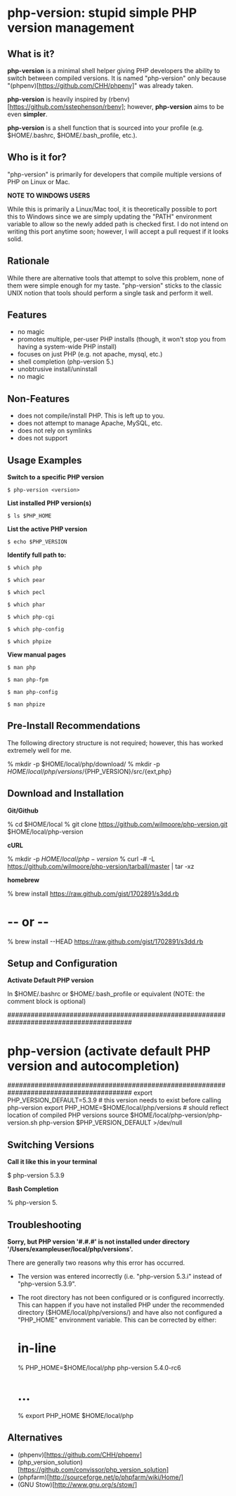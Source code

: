 php-version: stupid simple PHP version management
=================================================


What is it?
---------------------------

**php-version** is a minimal shell helper giving PHP developers the ability to switch between compiled versions. It is
named "php-version" only because "(phpenv)[https://github.com/CHH/phpenv]" was already taken.

**php-version** is heavily inspired by (rbenv)[https://github.com/sstephenson/rbenv]; however, **php-version** aims to
be even **simpler**. 

**php-version** is a shell function that is sourced into your profile (e.g. $HOME/.bashrc, $HOME/.bash_profile, etc.).


Who is it for?
---------------------------

"php-version" is primarily for developers that compile multiple versions of PHP on Linux or Mac.

**NOTE TO WINDOWS USERS**

While this is primarily a Linux/Mac tool, it is theoretically possible to port this to Windows since we are simply
updating the "PATH" environment variable to allow so the newly added path is checked first. I do not intend on
writing this port anytime soon; however, I will accept a pull request if it looks solid.


Rationale
---------------------------

While there are alternative tools that attempt to solve this problem, none of them were simple enough for my taste.
"php-version" sticks to the classic UNIX notion that tools should perform a single task and perform it well.


Features
---------------------------

-   no magic
-   promotes multiple, per-user PHP installs (though, it won't stop you from having a system-wide PHP install)
-   focuses on just PHP (e.g. not apache, mysql, etc.)
-   shell completion (php-version 5.<PRESS-TAB>)
-   unobtrusive install/uninstall
-   no magic


Non-Features
---------------------------

-   does not compile/install PHP. This is left up to you.
-   does not attempt to manage Apache, MySQL, etc.
-   does not rely on symlinks
-   does not support 


Usage Examples
---------------------------

**Switch to a specific PHP version**

    $ php-version <version>

**List installed PHP version(s)**

    $ ls $PHP_HOME

**List the active PHP version**

    $ echo $PHP_VERSION

**Identify full path to:**

    $ which php

    $ which pear

    $ which pecl

    $ which phar

    $ which php-cgi

    $ which php-config

    $ which phpize

**View manual pages**

    $ man php

    $ man php-fpm

    $ man php-config

    $ man phpize


Pre-Install Recommendations
---------------------------

The following directory structure is not required; however, this has worked extremely well for me.

  % mkdir -p $HOME/local/php/download/
  % mkdir -p $HOME/local/php/versions/${PHP_VERSION}/src/{ext,php}


Download and Installation
---------------------------

**Git/Github**

  % cd $HOME/local
  % git clone https://github.com/wilmoore/php-version.git $HOME/local/php-version

**cURL**

  % mkdir -p $HOME/local/php-version
  % cd !$
  % curl -# -L https://github.com/wilmoore/php-version/tarball/master | tar -xz

**homebrew**

  % brew install https://raw.github.com/gist/1702891/s3dd.rb

  # -- or -- #

  % brew install --HEAD https://raw.github.com/gist/1702891/s3dd.rb


Setup and Configuration
---------------------------

**Activate Default PHP version**

In $HOME/.bashrc or $HOME/.bash_profile or equivalent (NOTE: the comment block is optional)

  ########################################################################################
  # php-version (activate default PHP version and autocompletion)
  ########################################################################################
  export PHP_VERSION_DEFAULT=5.3.9              # this version needs to exist before calling php-version
  export PHP_HOME=$HOME/local/php/versions      # should reflect location of compiled PHP versions
  source $HOME/local/php-version/php-version.sh
  php-version $PHP_VERSION_DEFAULT >/dev/null


Switching Versions
---------------------------

**Call it like this in your terminal**

  $ php-version 5.3.9

**Bash Completion**

  % php-version 5.<PRESS-TAB>


Troubleshooting
---------------------------

**Sorry, but PHP version '#.#.#' is not installed under directory '/Users/exampleuser/local/php/versions'.**

There are generally two reasons why this error has occurred.

-   The version was entered incorrectly (i.e. "php-version 5.3.i" instead of "php-version 5.3.9".
-   The root directory has not been configured or is configured incorrectly. This can happen if you have not
    installed PHP under the recommended directory ($HOME/local/php/versions/) and have also not configured a
    "PHP_HOME" environment variable. This can be corrected by either:

    # in-line
    % PHP_HOME=$HOME/local/php php-version 5.4.0-rc6


    # ...
    % export PHP_HOME $HOME/local/php


Alternatives
---------------------------

*   (phpenv)[https://github.com/CHH/phpenv]
*   (php_version_solution)[https://github.com/convissor/php_version_solution]
*   (phpfarm)[http://sourceforge.net/p/phpfarm/wiki/Home/]
*   (GNU Stow)[http://www.gnu.org/s/stow/]

